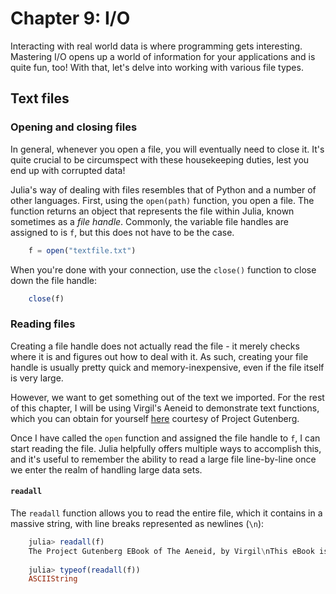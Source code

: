 # Chapter 9: I/O

Interacting with real world data is where programming gets interesting. Mastering I/O opens up a world of information for your applications and is quite fun, too! With that, let's delve into working with various file types.

## Text files

### Opening and closing files

In general, whenever you open a file, you will eventually need to close it. It's quite crucial to be circumspect with these housekeeping duties, lest you end up with corrupted data!

Julia's way of dealing with files resembles that of Python and a number of other languages. First, using the `open(path)` function, you open a file. The function returns an object that represents the file within Julia, known sometimes as a _file handle_. Commonly, the variable file handles are assigned to is `f`, but this does not have to be the case.

```julia
	f = open("textfile.txt")
```

When you're done with your connection, use the `close()` function to close down the file handle:

```julia
	close(f)
```

### Reading files

Creating a file handle does not actually read the file - it merely checks where it is and figures out how to deal with it. As such, creating your file handle is usually pretty quick and memory-inexpensive, even if the file itself is very large.

However, we want to get something out of the text we imported. For the rest of this chapter, I will be using Virgil's Aeneid to demonstrate text functions, which you can obtain for yourself [here](http://www.gutenberg.org/cache/epub/228/pg228.txt) courtesy of Project Gutenberg.

Once I have called the `open` function and assigned the file handle to `f`, I can start reading the file. Julia helpfully offers multiple ways to accomplish this, and it's useful to remember the ability to read a large file line-by-line once we enter the realm of handling large data sets.

#### `readall`

The `readall` function allows you to read the entire file, which it contains in a massive string, with line breaks represented as newlines (`\n`): 

```julia
	julia> readall(f)
	The Project Gutenberg EBook of The Aeneid, by Virgil\nThis eBook is for the use of anyone anywhere at no cost and with\nalmost no restrictions whatsoever.  You may copy it, give it away or
	
	julia> typeof(readall(f))
	ASCIIString
```

